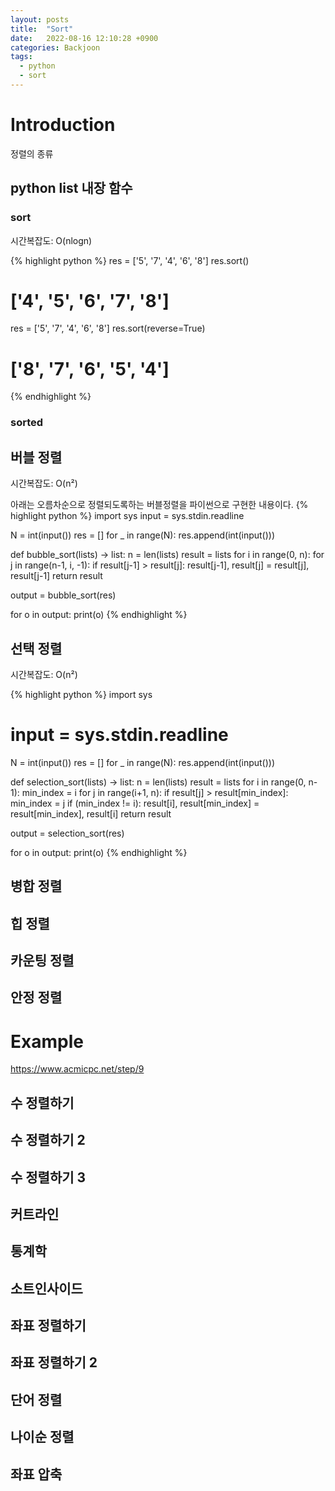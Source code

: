 ```yaml
---
layout: posts
title:  "Sort"
date:   2022-08-16 12:10:28 +0900
categories: Backjoon
tags:
  - python
  - sort
---
```


# Introduction

정렬의 종류

## python list 내장 함수

### sort
시간복잡도: O(nlogn)

{% highlight python %}
res = ['5', '7', '4', '6', '8']
res.sort()
# ['4', '5', '6', '7', '8']

res = ['5', '7', '4', '6', '8']
res.sort(reverse=True)
# ['8', '7', '6', '5', '4']
{% endhighlight %}

### sorted

## 버블 정렬
시간복잡도: O(n²)

아래는 오름차순으로 정렬되도록하는 버블정렬을 파이썬으로 구현한 내용이다.
{% highlight python %}
import sys
input = sys.stdin.readline

N = int(input())
res = []
for _ in range(N):
    res.append(int(input()))

def bubble_sort(lists) -> list:
  n = len(lists)
  result = lists
  for i in range(0, n):
    for j in range(n-1, i, -1):
      if result[j-1] > result[j]:
        result[j-1], result[j] = result[j], result[j-1]
  return result

output = bubble_sort(res)

for o in output:
    print(o)
{% endhighlight %}
## 선택 정렬
시간복잡도: O(n²)

{% highlight python %}
import sys
# input = sys.stdin.readline

N = int(input())
res = []
for _ in range(N):
    res.append(int(input()))

def selection_sort(lists) -> list:
    n = len(lists)
    result = lists
    for i in range(0, n-1):
        min_index = i
        for j in range(i+1, n):
            if result[j] > result[min_index]:
                min_index = j
        if (min_index != i):
            result[i], result[min_index] = result[min_index], result[i]
    return result

output = selection_sort(res)

for o in output:
    print(o)
{% endhighlight %}
## 병합 정렬
## 힙 정렬
## 카운팅 정렬
## 안정 정렬

# Example
https://www.acmicpc.net/step/9

## 수 정렬하기

## 수 정렬하기 2

## 수 정렬하기 3

## 커트라인

## 통계학

## 소트인사이드

## 좌표 정렬하기

## 좌표 정렬하기 2

## 단어 정렬

## 나이순 정렬

## 좌표 압축